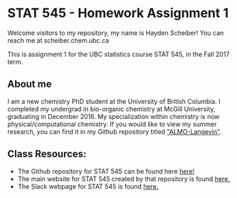 # STAT 545 - Homework Assignment 1

Welcome visitors to my repository, my name is Hayden Scheiber! You can reach me at scheiber.chem.ubc.ca

This is assignment 1 for the UBC statistics course STAT 545, in the Fall 2017 term.

## About me
I am a new chemistry PhD student at the University of British Columbia. I completed my undergrad in bio-organic chemistry at McGill University, graduating in December 2016.
My specialization within chemistry is now physical/computational chemistry. If you would like to view my summer research, you can find it in my Github repository titled ["ALMO-Langevin"](https://github.com/HScheiber/ALMO-Langevin-Manuscript.git "Warning: it's in LaTeX format!").


## Class Resources:
- The Github repository for STAT 545 can be found here [here!](https://github.com/STAT545-UBC/STAT545-UBC.github.io.git "STAT 545 Respoitory")
- The main website for STAT 545 created by that repository is found [here.](http://stat545.com/ "STAT 545 Main Webpage")
- The Slack webpage for STAT 545 is found [here.](https://stat545-2017.slack.com "STAT 545 Slack Webpage")

